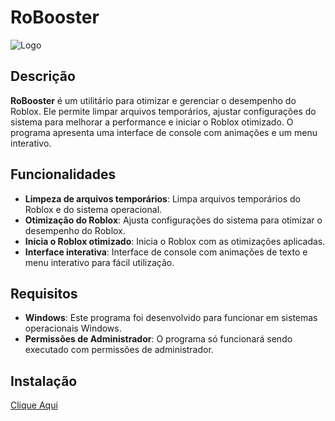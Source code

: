 # RoBooster

![Logo](https://amathyzin.tech/RobloxPlus.ico)

## Descrição

**RoBooster** é um utilitário para otimizar e gerenciar o desempenho do Roblox. Ele permite limpar arquivos temporários, ajustar configurações do sistema para melhorar a performance e iniciar o Roblox otimizado. O programa apresenta uma interface de console com animações e um menu interativo.

## Funcionalidades

- **Limpeza de arquivos temporários**: Limpa arquivos temporários do Roblox e do sistema operacional.
- **Otimização do Roblox**: Ajusta configurações do sistema para otimizar o desempenho do Roblox.
- **Inicia o Roblox otimizado**: Inicia o Roblox com as otimizações aplicadas.
- **Interface interativa**: Interface de console com animações de texto e menu interativo para fácil utilização.

## Requisitos

- **Windows**: Este programa foi desenvolvido para funcionar em sistemas operacionais Windows.
- **Permissões de Administrador**: O programa só funcionará sendo executado com permissões de administrador.

## Instalação

[Clique Aqui](https://amathyzin.tech/downloads/RoBooster)
